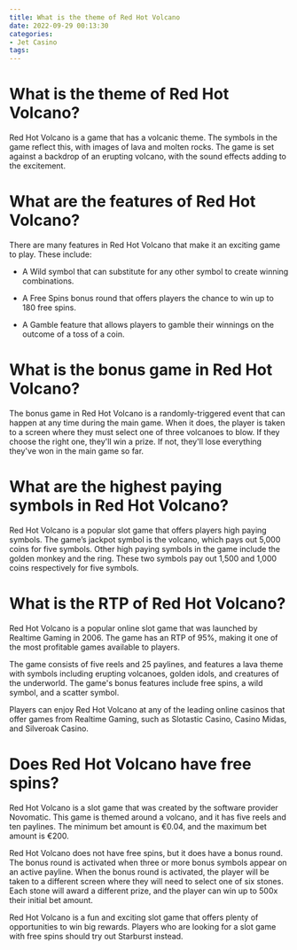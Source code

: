 ```yaml
---
title: What is the theme of Red Hot Volcano
date: 2022-09-29 00:13:30
categories:
- Jet Casino
tags:
---
```



#  What is the theme of Red Hot Volcano?

Red Hot Volcano is a game that has a volcanic theme. The symbols in the game reflect this, with images of lava and molten rocks. The game is set against a backdrop of an erupting volcano, with the sound effects adding to the excitement.

# What are the features of Red Hot Volcano?

There are many features in Red Hot Volcano that make it an exciting game to play. These include:

* A Wild symbol that can substitute for any other symbol to create winning combinations.

* A Free Spins bonus round that offers players the chance to win up to 180 free spins.

* A Gamble feature that allows players to gamble their winnings on the outcome of a toss of a coin.

#  What is the bonus game in Red Hot Volcano?

The bonus game in Red Hot Volcano is a randomly-triggered event that can happen at any time during the main game. When it does, the player is taken to a screen where they must select one of three volcanoes to blow. If they choose the right one, they'll win a prize. If not, they'll lose everything they've won in the main game so far.

#  What are the highest paying symbols in Red Hot Volcano?

Red Hot Volcano is a popular slot game that offers players high paying symbols. The game’s jackpot symbol is the volcano, which pays out 5,000 coins for five symbols. Other high paying symbols in the game include the golden monkey and the ring. These two symbols pay out 1,500 and 1,000 coins respectively for five symbols.

#  What is the RTP of Red Hot Volcano?

Red Hot Volcano is a popular online slot game that was launched by Realtime Gaming in 2006. The game has an RTP of 95%, making it one of the most profitable games available to players.

The game consists of five reels and 25 paylines, and features a lava theme with symbols including erupting volcanoes, golden idols, and creatures of the underworld. The game's bonus features include free spins, a wild symbol, and a scatter symbol.

Players can enjoy Red Hot Volcano at any of the leading online casinos that offer games from Realtime Gaming, such as Slotastic Casino, Casino Midas, and Silveroak Casino.

#  Does Red Hot Volcano have free spins?

Red Hot Volcano is a slot game that was created by the software provider Novomatic. This game is themed around a volcano, and it has five reels and ten paylines. The minimum bet amount is €0.04, and the maximum bet amount is €200.

Red Hot Volcano does not have free spins, but it does have a bonus round. The bonus round is activated when three or more bonus symbols appear on an active payline. When the bonus round is activated, the player will be taken to a different screen where they will need to select one of six stones. Each stone will award a different prize, and the player can win up to 500x their initial bet amount.

Red Hot Volcano is a fun and exciting slot game that offers plenty of opportunities to win big rewards. Players who are looking for a slot game with free spins should try out Starburst instead.